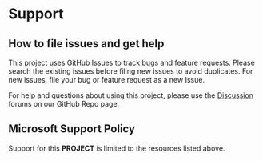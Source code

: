 # Support

## How to file issues and get help  

This project uses GitHub Issues to track bugs and feature requests. Please search the existing
issues before filing new issues to avoid duplicates.  For new issues, file your bug or
feature request as a new Issue.

For help and questions about using this project, please use the [Discussion](https://github.com/microsoft/PubSec-Info-Assistant/discussions) forums on our GitHub Repo page.

## Microsoft Support Policy  

Support for this **PROJECT** is limited to the resources listed above.

